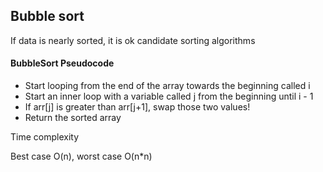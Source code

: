 <h2>Bubble sort</h2>
<p>If data is nearly sorted, it is ok candidate sorting algorithms</p>
<h4>BubbleSort Pseudocode</h4>

<ul>
<li>Start looping from  the end of the array towards the beginning called i</li>
<li>Start an inner loop with a variable called j from the beginning until i - 1</li>
<li>If arr[j] is greater than arr[j+1], swap those two values!</li>
<li>Return the sorted array</li>
</ul>

<p>Time complexity</p>
<p>Best case O(n), worst case O(n*n)</p>
